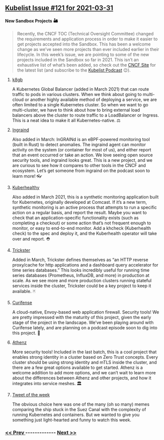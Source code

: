 ## [Kubelist Issue #121 for 2021-03-31](https://kubelist.com/issue/121)

#### New Sandbox Projects 🏜

> Recently, the CNCF TOC (Technical Oversight Committee) changed the requirements and application process in order to make it easier to get projects accepted into the Sandbox. This has been a welcome change as we’ve seen more projects than ever included earlier in their lifecycle. In this week’s issue, we are pointing to some of the new projects included in the Sandbox so far in 2021. This isn’t an exhaustive list of what’s been added, so check out the <a href="https://www.cncf.io/sandbox-projects/">CNCF Site</a> for the latest list (and subscribe to the <a href="https://kubelist.com/podcast/">Kubelist Podcast</a> 😉).

1. [k8gb](https://www.k8gb.io/docs/)

    A Kubernetes Global Balancer (added in March 2021) that can route traffic to pods in various clusters. When we think about going to multi-cloud or another highly available method of deploying a service, we are often limited to a single Kubernetes cluster. So when we want to go multi-cluster, we have to think about how to bring external load balancers above the cluster to route traffic to a LoadBalancer or Ingress. This is a neat idea to make it all Kubernetes-native. ⚖
1. [Ingraind](https://ingraind.org)

    Also added in March: InGRAINd is an eBPF-powered monitoring tool (built in Rust) to detect anomalies. The ingraind agent can monitor activity on the system (or container for most of us), and either report that an event occurred or take an action. We love seeing open source security tools, and ingraind looks great. This is a new project, and we are curious to see how it compares to other tools in the CNCF and ecosystem. Let’s get someone from ingraind on the podcast soon to learn more! 👓
1. [Kuberhealthy](https://github.com/Comcast/kuberhealthy)

    Also added in March 2021, this is a synthetic monitoring application built for Kubernetes, originally developed at Comcast. If it’s a new term, synthetic monitoring is an active process that attempts to run a specific action on a regular basis, and report the result. Maybe you want to check that an application-specific functionality exists (such as completing a checkout) or some action that’s not frequent enough to monitor, or easy to end-to-end monitor. Add a khcheck (Kuberhealth check) to the spec and deploy it, and the Kuberhealth operator will take over and report. ⛑
1. [Trickster](https://github.com/tricksterproxy/trickster/)

    Added in March, Trickster defines themselves as “an HTTP reverse proxy/cache for http applications and a dashboard query accelerator for time series databases.” This looks incredibly useful for running time series databases (Prometheus, InfluxDB, and more) in production at scale. As we see more and more production clusters running stateful services inside the cluster, Trickster could be a key project to keep it available. 🃏
1. [Curifense](https://www.curiefense.io)

    A cloud-native, Envoy-based web application firewall. Security tools! We are pretty impressed with the maturity of this project, given the early stage of the project in the landscape. We’ve been playing around with Curifense lately, and are planning on a podcast episode soon to dig into this project. 🦏
1. [Athenz](https://www.athenz.io)

    More security tools! Included in the last batch, this is a cool project that enables strong identity in a cluster based on Zero Trust concepts. Every cluster should be using strong identity and mTLS inside the cluster, and there are a few great options available to get started. Athenz is a welcome addition to add more options, and we can’t wait to learn more about the differences between Athenz and other projects, and how it integrates into service meshes. 🏛
1. [Tweet of the week](https://twitter.com/chronicleflask/status/1375848046953701383)

    The obvious choice here was one of the many (oh so many) memes comparing the ship stuck in the Suez Canal with the complexity of running Kubernetes and containers. But we wanted to give you something just light-hearted and funny to watch this week.

### [ << Prev ](kubelist-120.md) ------------- [ Next >> ](kubelist-122.md)